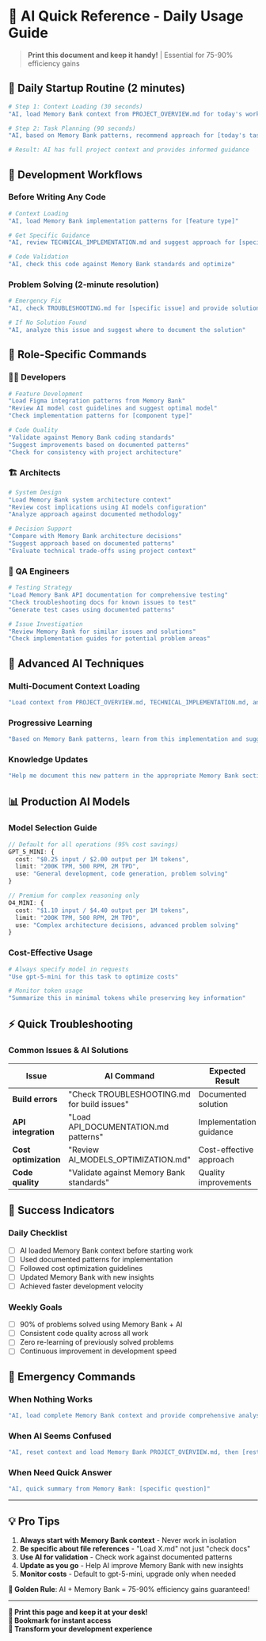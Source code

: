 # 🤖 AI Quick Reference - Daily Usage Guide

> **Print this document and keep it handy!** | Essential for 75-90% efficiency gains

## 🌅 Daily Startup Routine (2 minutes)

```bash
# Step 1: Context Loading (30 seconds)
"AI, load Memory Bank context from PROJECT_OVERVIEW.md for today's work"

# Step 2: Task Planning (90 seconds)  
"AI, based on Memory Bank patterns, recommend approach for [today's task]"

# Result: AI has full project context and provides informed guidance
```

## 🔧 Development Workflows

### Before Writing Any Code
```bash
# Context Loading
"AI, load Memory Bank implementation patterns for [feature type]"

# Get Specific Guidance
"AI, review TECHNICAL_IMPLEMENTATION.md and suggest approach for [specific task]"

# Code Validation
"AI, check this code against Memory Bank standards and optimize"
```

### Problem Solving (2-minute resolution)
```bash
# Emergency Fix
"AI, check TROUBLESHOOTING.md for [specific issue] and provide solution"

# If No Solution Found
"AI, analyze this issue and suggest where to document the solution"
```

## 🎯 Role-Specific Commands

### 👨‍💻 **Developers**
```bash
# Feature Development
"Load Figma integration patterns from Memory Bank"
"Review AI model cost guidelines and suggest optimal model"  
"Check implementation patterns for [component type]"

# Code Quality
"Validate against Memory Bank coding standards"
"Suggest improvements based on documented patterns"
"Check for consistency with project architecture"
```

### 🏗️ **Architects**
```bash
# System Design
"Load Memory Bank system architecture context"
"Review cost implications using AI models configuration"
"Analyze approach against documented methodology"

# Decision Support
"Compare with Memory Bank architecture decisions"
"Suggest approach based on documented patterns"
"Evaluate technical trade-offs using project context"
```

### 🧪 **QA Engineers**
```bash
# Testing Strategy
"Load Memory Bank API documentation for comprehensive testing"
"Check troubleshooting docs for known issues to test"
"Generate test cases using documented patterns"

# Issue Investigation
"Review Memory Bank for similar issues and solutions"
"Check implementation guides for potential problem areas"
```

## 🚀 Advanced AI Techniques

### Multi-Document Context Loading
```bash
"Load context from PROJECT_OVERVIEW.md, TECHNICAL_IMPLEMENTATION.md, and AI_MODELS_OPTIMIZATION.md to solve [complex problem]"
```

### Progressive Learning
```bash
"Based on Memory Bank patterns, learn from this implementation and suggest improvements"
```

### Knowledge Updates
```bash
"Help me document this new pattern in the appropriate Memory Bank section"
```

## 📊 Production AI Models

### Model Selection Guide
```typescript
// Default for all operations (95% cost savings)
GPT_5_MINI: {
  cost: "$0.25 input / $2.00 output per 1M tokens",
  limit: "200K TPM, 500 RPM, 2M TPD",
  use: "General development, code generation, problem solving"
}

// Premium for complex reasoning only
O4_MINI: {
  cost: "$1.10 input / $4.40 output per 1M tokens", 
  limit: "200K TPM, 500 RPM, 2M TPD",
  use: "Complex architecture decisions, advanced problem solving"
}
```

### Cost-Effective Usage
```bash
# Always specify model in requests
"Use gpt-5-mini for this task to optimize costs"

# Monitor token usage
"Summarize this in minimal tokens while preserving key information"
```

## ⚡ Quick Troubleshooting

### Common Issues & AI Solutions

| Issue | AI Command | Expected Result |
|-------|------------|-----------------|
| **Build errors** | "Check TROUBLESHOOTING.md for build issues" | Documented solution |
| **API integration** | "Load API_DOCUMENTATION.md patterns" | Implementation guidance |
| **Cost optimization** | "Review AI_MODELS_OPTIMIZATION.md" | Cost-effective approach |
| **Code quality** | "Validate against Memory Bank standards" | Quality improvements |

## 🎯 Success Indicators

### Daily Checklist
- [ ] AI loaded Memory Bank context before starting work
- [ ] Used documented patterns for implementation
- [ ] Followed cost optimization guidelines
- [ ] Updated Memory Bank with new insights
- [ ] Achieved faster development velocity

### Weekly Goals
- [ ] 90% of problems solved using Memory Bank + AI
- [ ] Consistent code quality across all work
- [ ] Zero re-learning of previously solved problems
- [ ] Continuous improvement in development speed

## 🔧 Emergency Commands

### When Nothing Works
```bash
"AI, load complete Memory Bank context and provide comprehensive analysis for [critical issue]"
```

### When AI Seems Confused
```bash
"AI, reset context and load Memory Bank PROJECT_OVERVIEW.md, then [restate question]"
```

### When Need Quick Answer
```bash
"AI, quick summary from Memory Bank: [specific question]"
```

---

## 💡 Pro Tips

1. **Always start with Memory Bank context** - Never work in isolation
2. **Be specific about file references** - "Load X.md" not just "check docs"
3. **Use AI for validation** - Check work against documented patterns
4. **Update as you go** - Help AI improve Memory Bank with new insights
5. **Monitor costs** - Default to gpt-5-mini, upgrade only when needed

**🎯 Golden Rule**: AI + Memory Bank = 75-90% efficiency gains guaranteed!

---

**📌 Print this page and keep it at your desk!**  
**🔖 Bookmark for instant access**  
**🚀 Transform your development experience**
